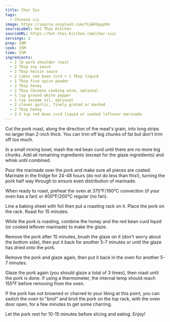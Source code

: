 ```yaml
---
title: Char Siu
tags:
  - Chinese 🇨🇳
image: https://source.unsplash.com/fLGAFGpqzKk
sourceLabel: Hot Thai Kitchen
sourceURL: https://hot-thai-kitchen.com/char-siu/
servings: 2
prep: 20M
cook: 35M
time: 55M
ingredients:
  - 2 lb pork shoulder roast
  - 2 Tbsp soy sauce
  - 2 Tbsp hoisin sauce
  - 2 cubes red bean curd + 1 Tbsp liquid
  - 1 Tbsp five spice powder
  - 2 Tbsp honey
  - 2 Tbsp Chinese cooking wine, optional
  - ½ tsp ground white pepper
  - 1 tsp sesame oil, optional
  - 2 cloves garlic, finely grated or mashed
  - 2 Tbsp honey
  - 2-3 tsp red bean curd liquid or cooked leftover marinade
---
```


Cut the pork roast, along the direction of the meat's grain, into long strips no larger than 2-inch thick. You can trim off big chunks of fat but don't trim off too much.

In a small mixing bowl, mash the red bean curd until there are no more big chunks. Add all remaining ingredients (except for the glaze ingredients) and whisk until combined.

Pour the marinade over the pork and make sure all pieces are coated. Marinate in the fridge for 24-48 hours (do not do less than this!), turning the pork half way through to ensure even distribution of marinade.

When ready to roast, preheat the oven at 375°F/190°C convection (if your oven has a fan) or 400°F/200°C regular (no fan).

Line a baking sheet with foil then put a roasting rack on it. Place the pork on the rack. Roast for 15 minutes.

While the pork is roasting, combine the honey and the red bean curd liquid (or cooked leftover marinade) to make the glaze.

Remove the pork after 15 minutes, brush the glaze on it (don't worry about the bottom side), then put it back for another 5-7 minutes or until the glaze has dried onto the pork.

Remove the pork and glaze again, then put it back in the oven for another 5-7 minutes.

Glaze the pork again (you should glaze a total of 3 times), then roast until the pork is done. If using a thermometer, the internal temp should reach 155°F before removing from the oven.

If the pork has not browned or charred to your liking at this point, you can switch the oven to "broil" and broil the pork on the top rack, with the oven door open, for a few minutes to get some charring.

Let the pork rest for 10-15 minutes before slicing and eating. Enjoy!